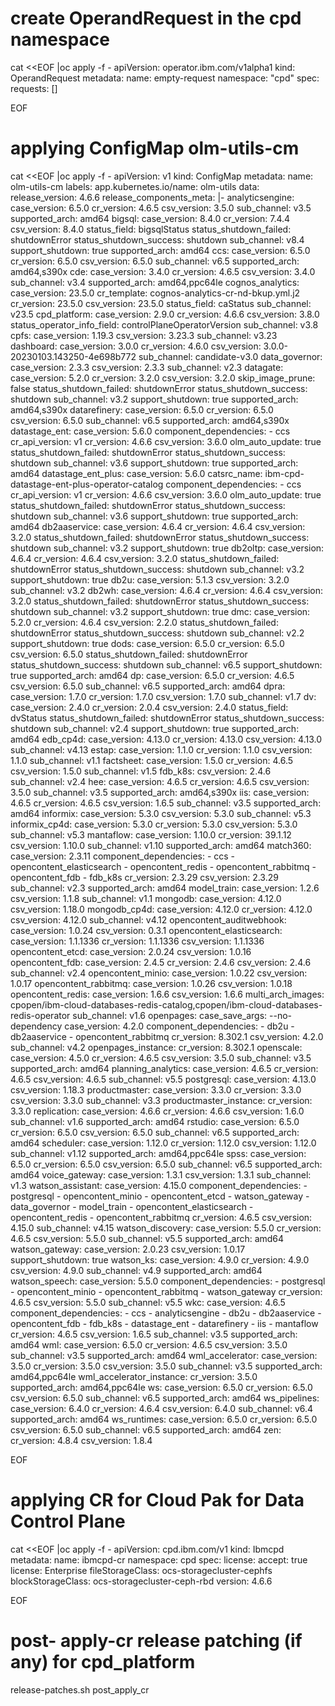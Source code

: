 #  create OperandRequest in the cpd namespace
cat <<EOF |oc apply -f -
apiVersion: operator.ibm.com/v1alpha1
kind: OperandRequest
metadata:
  name: empty-request
  namespace: "cpd"
spec:
  requests: []

EOF

#  applying ConfigMap olm-utils-cm
cat <<EOF |oc apply -f -
apiVersion: v1
kind: ConfigMap
metadata:
  name: olm-utils-cm
  labels:
    app.kubernetes.io/name: olm-utils
data:
  release_version: 4.6.6
  release_components_meta: |-
    analyticsengine:
        case_version: 6.5.0
        cr_version: 4.6.5
        csv_version: 3.5.0
        sub_channel: v3.5
        supported_arch: amd64
    bigsql:
        case_version: 8.4.0
        cr_version: 7.4.4
        csv_version: 8.4.0
        status_field: bigsqlStatus
        status_shutdown_failed: shutdownError
        status_shutdown_success: shutdown
        sub_channel: v8.4
        support_shutdown: true
        supported_arch: amd64
    ccs:
        case_version: 6.5.0
        cr_version: 6.5.0
        csv_version: 6.5.0
        sub_channel: v6.5
        supported_arch: amd64,s390x
    cde:
        case_version: 3.4.0
        cr_version: 4.6.5
        csv_version: 3.4.0
        sub_channel: v3.4
        supported_arch: amd64,ppc64le
    cognos_analytics:
        case_version: 23.5.0
        cr_template: cognos-analytics-cr-nd-bkup.yml.j2
        cr_version: 23.5.0
        csv_version: 23.5.0
        status_field: caStatus
        sub_channel: v23.5
    cpd_platform:
        case_version: 2.9.0
        cr_version: 4.6.6
        csv_version: 3.8.0
        status_operator_info_field: controlPlaneOperatorVersion
        sub_channel: v3.8
    cpfs:
        case_version: 1.19.3
        csv_version: 3.23.3
        sub_channel: v3.23
    dashboard:
        case_version: 3.0.0
        cr_version: 4.6.0
        csv_version: 3.0.0-20230103.143250-4e698b772
        sub_channel: candidate-v3.0
    data_governor:
        case_version: 2.3.3
        csv_version: 2.3.3
        sub_channel: v2.3
    datagate:
        case_version: 5.2.0
        cr_version: 3.2.0
        csv_version: 3.2.0
        skip_image_prune: false
        status_shutdown_failed: shutdownError
        status_shutdown_success: shutdown
        sub_channel: v3.2
        support_shutdown: true
        supported_arch: amd64,s390x
    datarefinery:
        case_version: 6.5.0
        cr_version: 6.5.0
        csv_version: 6.5.0
        sub_channel: v6.5
        supported_arch: amd64,s390x
    datastage_ent:
        case_version: 5.6.0
        component_dependencies:
        - ccs
        cr_api_version: v1
        cr_version: 4.6.6
        csv_version: 3.6.0
        olm_auto_update: true
        status_shutdown_failed: shutdownError
        status_shutdown_success: shutdown
        sub_channel: v3.6
        support_shutdown: true
        supported_arch: amd64
    datastage_ent_plus:
        case_version: 5.6.0
        catsrc_name: ibm-cpd-datastage-ent-plus-operator-catalog
        component_dependencies:
        - ccs
        cr_api_version: v1
        cr_version: 4.6.6
        csv_version: 3.6.0
        olm_auto_update: true
        status_shutdown_failed: shutdownError
        status_shutdown_success: shutdown
        sub_channel: v3.6
        support_shutdown: true
        supported_arch: amd64
    db2aaservice:
        case_version: 4.6.4
        cr_version: 4.6.4
        csv_version: 3.2.0
        status_shutdown_failed: shutdownError
        status_shutdown_success: shutdown
        sub_channel: v3.2
        support_shutdown: true
    db2oltp:
        case_version: 4.6.4
        cr_version: 4.6.4
        csv_version: 3.2.0
        status_shutdown_failed: shutdownError
        status_shutdown_success: shutdown
        sub_channel: v3.2
        support_shutdown: true
    db2u:
        case_version: 5.1.3
        csv_version: 3.2.0
        sub_channel: v3.2
    db2wh:
        case_version: 4.6.4
        cr_version: 4.6.4
        csv_version: 3.2.0
        status_shutdown_failed: shutdownError
        status_shutdown_success: shutdown
        sub_channel: v3.2
        support_shutdown: true
    dmc:
        case_version: 5.2.0
        cr_version: 4.6.4
        csv_version: 2.2.0
        status_shutdown_failed: shutdownError
        status_shutdown_success: shutdown
        sub_channel: v2.2
        support_shutdown: true
    dods:
        case_version: 6.5.0
        cr_version: 6.5.0
        csv_version: 6.5.0
        status_shutdown_failed: shutdownError
        status_shutdown_success: shutdown
        sub_channel: v6.5
        support_shutdown: true
        supported_arch: amd64
    dp:
        case_version: 6.5.0
        cr_version: 4.6.5
        csv_version: 6.5.0
        sub_channel: v6.5
        supported_arch: amd64
    dpra:
        case_version: 1.7.0
        cr_version: 1.7.0
        csv_version: 1.7.0
        sub_channel: v1.7
    dv:
        case_version: 2.4.0
        cr_version: 2.0.4
        csv_version: 2.4.0
        status_field: dvStatus
        status_shutdown_failed: shutdownError
        status_shutdown_success: shutdown
        sub_channel: v2.4
        support_shutdown: true
        supported_arch: amd64
    edb_cp4d:
        case_version: 4.13.0
        cr_version: 4.13.0
        csv_version: 4.13.0
        sub_channel: v4.13
    estap:
        case_version: 1.1.0
        cr_version: 1.1.0
        csv_version: 1.1.0
        sub_channel: v1.1
    factsheet:
        case_version: 1.5.0
        cr_version: 4.6.5
        csv_version: 1.5.0
        sub_channel: v1.5
    fdb_k8s:
        csv_version: 2.4.6
        sub_channel: v2.4
    hee:
        case_version: 4.6.5
        cr_version: 4.6.5
        csv_version: 3.5.0
        sub_channel: v3.5
        supported_arch: amd64,s390x
    iis:
        case_version: 4.6.5
        cr_version: 4.6.5
        csv_version: 1.6.5
        sub_channel: v3.5
        supported_arch: amd64
    informix:
        case_version: 5.3.0
        csv_version: 5.3.0
        sub_channel: v5.3
    informix_cp4d:
        case_version: 5.3.0
        cr_version: 5.3.0
        csv_version: 5.3.0
        sub_channel: v5.3
    mantaflow:
        case_version: 1.10.0
        cr_version: 39.1.12
        csv_version: 1.10.0
        sub_channel: v1.10
        supported_arch: amd64
    match360:
        case_version: 2.3.11
        component_dependencies:
        - ccs
        - opencontent_elasticsearch
        - opencontent_redis
        - opencontent_rabbitmq
        - opencontent_fdb
        - fdb_k8s
        cr_version: 2.3.29
        csv_version: 2.3.29
        sub_channel: v2.3
        supported_arch: amd64
    model_train:
        case_version: 1.2.6
        csv_version: 1.1.8
        sub_channel: v1.1
    mongodb:
        case_version: 4.12.0
        csv_version: 1.18.0
    mongodb_cp4d:
        case_version: 4.12.0
        cr_version: 4.12.0
        csv_version: 4.12.0
        sub_channel: v4.12
    opencontent_auditwebhook:
        case_version: 1.0.24
        csv_version: 0.3.1
    opencontent_elasticsearch:
        case_version: 1.1.1336
        cr_version: 1.1.1336
        csv_version: 1.1.1336
    opencontent_etcd:
        case_version: 2.0.24
        csv_version: 1.0.16
    opencontent_fdb:
        case_version: 2.4.5
        cr_version: 2.4.6
        csv_version: 2.4.6
        sub_channel: v2.4
    opencontent_minio:
        case_version: 1.0.22
        csv_version: 1.0.17
    opencontent_rabbitmq:
        case_version: 1.0.26
        csv_version: 1.0.18
    opencontent_redis:
        case_version: 1.6.6
        csv_version: 1.6.6
        multi_arch_images: cpopen/ibm-cloud-databases-redis-catalog,cpopen/ibm-cloud-databases-redis-operator
        sub_channel: v1.6
    openpages:
        case_save_args: --no-dependency
        case_version: 4.2.0
        component_dependencies:
        - db2u
        - db2aaservice
        - opencontent_rabbitmq
        cr_version: 8.302.1
        csv_version: 4.2.0
        sub_channel: v4.2
    openpages_instance:
        cr_version: 8.302.1
    openscale:
        case_version: 4.5.0
        cr_version: 4.6.5
        csv_version: 3.5.0
        sub_channel: v3.5
        supported_arch: amd64
    planning_analytics:
        case_version: 4.6.5
        cr_version: 4.6.5
        csv_version: 4.6.5
        sub_channel: v5.5
    postgresql:
        case_version: 4.13.0
        csv_version: 1.18.3
    productmaster:
        case_version: 3.3.0
        cr_version: 3.3.0
        csv_version: 3.3.0
        sub_channel: v3.3
    productmaster_instance:
        cr_version: 3.3.0
    replication:
        case_version: 4.6.6
        cr_version: 4.6.6
        csv_version: 1.6.0
        sub_channel: v1.6
        supported_arch: amd64
    rstudio:
        case_version: 6.5.0
        cr_version: 6.5.0
        csv_version: 6.5.0
        sub_channel: v6.5
        supported_arch: amd64
    scheduler:
        case_version: 1.12.0
        cr_version: 1.12.0
        csv_version: 1.12.0
        sub_channel: v1.12
        supported_arch: amd64,ppc64le
    spss:
        case_version: 6.5.0
        cr_version: 6.5.0
        csv_version: 6.5.0
        sub_channel: v6.5
        supported_arch: amd64
    voice_gateway:
        case_version: 1.3.1
        csv_version: 1.3.1
        sub_channel: v1.3
    watson_assistant:
        case_version: 4.15.0
        component_dependencies:
        - postgresql
        - opencontent_minio
        - opencontent_etcd
        - watson_gateway
        - data_governor
        - model_train
        - opencontent_elasticsearch
        - opencontent_redis
        - opencontent_rabbitmq
        cr_version: 4.6.5
        csv_version: 4.15.0
        sub_channel: v4.15
    watson_discovery:
        case_version: 5.5.0
        cr_version: 4.6.5
        csv_version: 5.5.0
        sub_channel: v5.5
        supported_arch: amd64
    watson_gateway:
        case_version: 2.0.23
        csv_version: 1.0.17
        support_shutdown: true
    watson_ks:
        case_version: 4.9.0
        cr_version: 4.9.0
        csv_version: 4.9.0
        sub_channel: v4.9
        supported_arch: amd64
    watson_speech:
        case_version: 5.5.0
        component_dependencies:
        - postgresql
        - opencontent_minio
        - opencontent_rabbitmq
        - watson_gateway
        cr_version: 4.6.5
        csv_version: 5.5.0
        sub_channel: v5.5
    wkc:
        case_version: 4.6.5
        component_dependencies:
        - ccs
        - analyticsengine
        - db2u
        - db2aaservice
        - opencontent_fdb
        - fdb_k8s
        - datastage_ent
        - datarefinery
        - iis
        - mantaflow
        cr_version: 4.6.5
        csv_version: 1.6.5
        sub_channel: v3.5
        supported_arch: amd64
    wml:
        case_version: 6.5.0
        cr_version: 4.6.5
        csv_version: 3.5.0
        sub_channel: v3.5
        supported_arch: amd64
    wml_accelerator:
        case_version: 3.5.0
        cr_version: 3.5.0
        csv_version: 3.5.0
        sub_channel: v3.5
        supported_arch: amd64,ppc64le
    wml_accelerator_instance:
        cr_version: 3.5.0
        supported_arch: amd64,ppc64le
    ws:
        case_version: 6.5.0
        cr_version: 6.5.0
        csv_version: 6.5.0
        sub_channel: v6.5
        supported_arch: amd64
    ws_pipelines:
        case_version: 6.4.0
        cr_version: 4.6.4
        csv_version: 6.4.0
        sub_channel: v6.4
        supported_arch: amd64
    ws_runtimes:
        case_version: 6.5.0
        cr_version: 6.5.0
        csv_version: 6.5.0
        sub_channel: v6.5
        supported_arch: amd64
    zen:
        cr_version: 4.8.4
        csv_version: 1.8.4

EOF

#  applying CR for Cloud Pak for Data Control Plane
cat <<EOF |oc apply -f -
apiVersion: cpd.ibm.com/v1
kind:  Ibmcpd
metadata:
  name: ibmcpd-cr
  namespace: cpd
spec:
  license:
    accept: true
    license: Enterprise
  fileStorageClass: ocs-storagecluster-cephfs
  blockStorageClass: ocs-storagecluster-ceph-rbd
  version: 4.6.6

EOF

# post- apply-cr release patching (if any) for cpd_platform
release-patches.sh post_apply_cr

